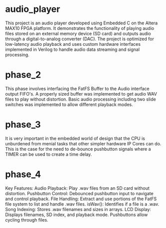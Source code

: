 # audio_player
This project is an audio player developed using Embedded C on the Altera MAX10 FPGA platform. It demonstrates the functionality of playing audio 
files stored on an external memory device (SD card) and outputs audio through a digital-to-analog converter (DAC). The project is 
optimized for low-latency audio playback and uses custom hardware interfaces implemented in Verilog to handle audio data streaming and signal 
processing.

# phase_2
This phase involves interfacing the FatFS Buffer to the Audio interface output FIFO's. A properly sized buffer was implemented to get audio
WAV files to play without distortion. Basic audio processing including two slide switches was implemented to allow different playback modes.

# phase_3
It is very important in the embedded world of design that the CPU is unburdened from menial tasks that other simpler hardware IP Cores can 
do. This is the case for the need to de-bounce pushbutton signals where a TIMER can be used to create a time delay.

# phase_4
Key Features:
Audio Playback: Play .wav files from an SD card without distortion.
Pushbutton Control: Debounced pushbutton input to navigate and control playback.
File Handling: Extract and use portions of the FatFS file system to list and handle .wav files.
isWav(): Identifies if a file is a .wav.
Song Indexing: Stores .wav filenames and sizes in arrays.
LCD Display: Displays filenames, SD index, and playback mode. Pushbuttons allow cycling through files.
